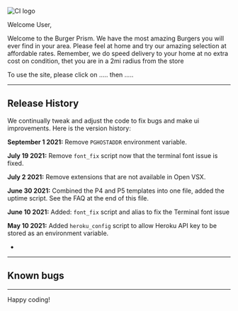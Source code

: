 ![CI logo](https://codeinstitute.s3.amazonaws.com/fullstack/ci_logo_small.png)

Welcome User,

Welcome to the Burger Prism.
We have the most amazing Burgers you will ever find in your area. Please feel at home and try  our amazing selection at affordable rates.
Remember, we do speed delivery to your home at no extra cost on condition, thet you are in a 2mi radius from the store

To use the site, please click on ..... then .....



------

## Release History

We continually tweak and adjust the code to fix bugs and make ui improvements. Here is the version history:

**September 1 2021:** Remove `PGHOSTADDR` environment variable.

**July 19 2021:** Remove `font_fix` script now that the terminal font issue is fixed.

**July 2 2021:** Remove extensions that are not available in Open VSX.

**June 30 2021:** Combined the P4 and P5 templates into one file, added the uptime script. See the FAQ at the end of this file.

**June 10 2021:** Added: `font_fix` script and alias to fix the Terminal font issue

**May 10 2021:** Added `heroku_config` script to allow Heroku API key to be stored as an environment variable.

*

------

## Known bugs

---

Happy coding!
